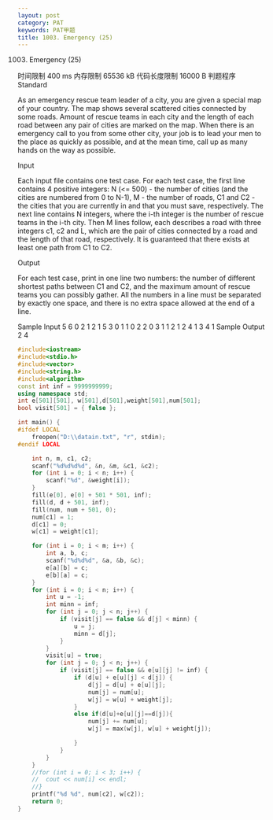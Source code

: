 ```yaml
---
layout: post
category: PAT
keywords: PAT甲题
title: 1003. Emergency (25)
---
```


1003. Emergency (25)

时间限制
400 ms
内存限制
65536 kB
代码长度限制
16000 B
判题程序
Standard
 
As an emergency rescue team leader of a city, you are given a special map of your country. The map shows several scattered cities connected by some roads. Amount of rescue teams in each city and the length of each road between any pair of cities are marked on the map. When there is an emergency call to you from some other city, your job is to lead your men to the place as quickly as possible, and at the mean time, call up as many hands on the way as possible.

Input

Each input file contains one test case. For each test case, the first line contains 4 positive integers: N (<= 500) - the number of cities (and the cities are numbered from 0 to N-1), M - the number of roads, C1 and C2 - the cities that you are currently in and that you must save, respectively. The next line contains N integers, where the i-th integer is the number of rescue teams in the i-th city. Then M lines follow, each describes a road with three integers c1, c2 and L, which are the pair of cities connected by a road and the length of that road, respectively. It is guaranteed that there exists at least one path from C1 to C2.

Output

For each test case, print in one line two numbers: the number of different shortest paths between C1 and C2, and the maximum amount of rescue teams you can possibly gather.
All the numbers in a line must be separated by exactly one space, and there is no extra space allowed at the end of a line.

Sample Input
5 6 0 2
1 2 1 5 3
0 1 1
0 2 2
0 3 1
1 2 1
2 4 1
3 4 1
Sample Output
2 4

```c++
#include<iostream>
#include<stdio.h>
#include<vector>
#include<string.h>
#include<algorithm>
const int inf = 9999999999;
using namespace std;
int e[501][501], w[501],d[501],weight[501],num[501];
bool visit[501] = { false };

int main() {
#ifdef LOCAL
	freopen("D:\\datain.txt", "r", stdin);
#endif LOCAL

	int n, m, c1, c2;
	scanf("%d%d%d%d", &n, &m, &c1, &c2);
	for (int i = 0; i < n; i++) {
		scanf("%d", &weight[i]);
	}
	fill(e[0], e[0] + 501 * 501, inf);
	fill(d, d + 501, inf);
	fill(num, num + 501, 0);
	num[c1] = 1;
	d[c1] = 0;
	w[c1] = weight[c1];

	for (int i = 0; i < m; i++) {
		int a, b, c;
		scanf("%d%d%d", &a, &b, &c);
		e[a][b] = c;
		e[b][a] = c;
	}
	for (int i = 0; i < n; i++) {
		int u = -1;
		int minn = inf;
		for (int j = 0; j < n; j++) {
			if (visit[j] == false && d[j] < minn) {
				u = j;
				minn = d[j];
			}
		}
		visit[u] = true;
		for (int j = 0; j < n; j++) {
			if (visit[j] == false && e[u][j] != inf) {
				if (d[u] + e[u][j] < d[j]) {
					d[j] = d[u] + e[u][j];
					num[j] = num[u];
					w[j] = w[u] + weight[j];
				}
				else if(d[u]+e[u][j]==d[j]){
					num[j] += num[u];
					w[j] = max(w[j], w[u] + weight[j]);

				}
			}
		}
	}
	//for (int i = 0; i < 3; i++) {
	//	cout << num[i] << endl;
	//}
	printf("%d %d", num[c2], w[c2]);
	return 0;
}
```